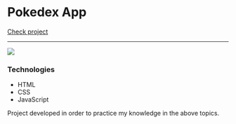 # Pokedex App

[Check project](https://mateuscodes.github.io/pokedex/)

---

![](https://i.imgur.com/IYG7tC2.png)

### Technologies
- HTML
- CSS
- JavaScript

Project developed in order to practice my knowledge in the above topics.
